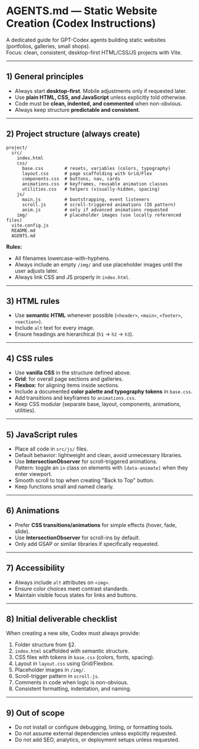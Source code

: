 # AGENTS.md — Static Website Creation (Codex Instructions)

A dedicated guide for GPT-Codex agents building static websites (portfolios, galleries, small shops).  
Focus: clean, consistent, desktop-first HTML/CSS/JS projects with Vite.

---

## 1) General principles
- Always start **desktop-first**. Mobile adjustments only if requested later.
- Use **plain HTML, CSS, and JavaScript** unless explicitly told otherwise.
- Code must be **clean, indented, and commented** when non-obvious.
- Always keep structure **predictable and consistent**.

---

## 2) Project structure (always create)
```
project/
  src/
    index.html
    css/
      base.css        # resets, variables (colors, typography)
      layout.css      # page scaffolding with Grid/Flex
      components.css  # buttons, nav, cards
      animations.css  # keyframes, reusable animation classes
      utilities.css   # helpers (visually-hidden, spacing)
    js/
      main.js         # bootstrapping, event listeners
      scroll.js       # scroll-triggered animations (IO pattern)
      anim.js         # only if advanced animations requested
    img/              # placeholder images (use locally referenced files)
  vite.config.js
  README.md
  AGENTS.md
```

**Rules:**
- All filenames lowercase-with-hyphens.
- Always include an empty `/img/` and use placeholder images until the user adjusts later.
- Always link CSS and JS properly in `index.html`.

---

## 3) HTML rules
- Use **semantic HTML** whenever possible (`<header>`, `<main>`, `<footer>`, `<section>`).
- Include `alt` text for every image.
- Ensure headings are hierarchical (`h1` → `h2` → `h3`).

---

## 4) CSS rules
- Use **vanilla CSS** in the structure defined above.
- **Grid**: for overall page sections and galleries.
- **Flexbox**: for aligning items inside sections.
- Include a documented **color palette and typography tokens** in `base.css`.
- Add transitions and keyframes to `animations.css`.
- Keep CSS modular (separate base, layout, components, animations, utilities).

---

## 5) JavaScript rules
- Place all code in `src/js/` files.
- Default behavior: lightweight and clean, avoid unnecessary libraries.
- Use **IntersectionObserver** for scroll-triggered animations.  
  Pattern: toggle an `in` class on elements with `[data-animate]` when they enter viewport.
- Smooth scroll to top when creating "Back to Top" button.
- Keep functions small and named clearly.

---

## 6) Animations
- Prefer **CSS transitions/animations** for simple effects (hover, fade, slide).
- Use **IntersectionObserver** for scroll-ins by default.
- Only add GSAP or similar libraries if specifically requested.

---

## 7) Accessibility
- Always include `alt` attributes on `<img>`.
- Ensure color choices meet contrast standards.
- Maintain visible focus states for links and buttons.

---

## 8) Initial deliverable checklist
When creating a new site, Codex must always provide:
1. Folder structure from §2.
2. `index.html` scaffolded with semantic structure.
3. CSS files with tokens in `base.css` (colors, fonts, spacing).
4. Layout in `layout.css` using Grid/Flexbox.
5. Placeholder images in `/img/`.
6. Scroll-trigger pattern in `scroll.js`.
7. Comments in code when logic is non-obvious.
8. Consistent formatting, indentation, and naming.

---

## 9) Out of scope
- Do not install or configure debugging, linting, or formatting tools.
- Do not assume external dependencies unless explicitly requested.
- Do not add SEO, analytics, or deployment setups unless requested.
